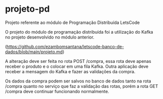 # projeto-pd
Projeto referente ao módulo de Programação Distribuída LetsCode

O projeto do módulo de programação distribuída foi a utilização do Kafka no projeto desenvolvido no módulo anterior.

(https://github.com/ezambomsantana/letscode-banco-de-dados/blob/main/projeto.md)

A alteração deve ser feita no rota POST /compra, essa rota deve apenas receber o produto e o colocar em uma fila Kafka. Outra aplicação deve receber a mensagem do Kafka e fazer as validações da compra.

Os dados da compra podem ser salvos no banco de dados tanto na rota /compra quanto no serviço que faz a validação das rotas, porém a rota GET /compra deve continuar funcionando normalmente.
